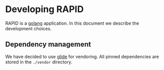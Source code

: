 # Developing RAPID

RAPID is a [golang](https://golang.org/) application. In this document we describe the development choices.

## Dependency management

We have decided to use [glide](https://glide.sh/) for vendoring. All pinned dependencies are stored in the `./vendor` directory. 
